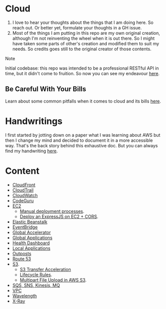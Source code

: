# Cloud

1. I love to hear your thoughts about the things that I am doing here. So reach out. Or better yet, formulate your thoughts in a GH issue.
2. Most of the things I am putting in this repo are my own original creation, although I'm not reinventing the wheel when it is out there. So I might have taken some parts of other's creation and modified them to suit my needs. So credits goes still to the original creator of those contents.

> [!NOTE]
>
> Initial codebase: this repo was intended to be a professional RESTful API in time, but it didn't come to fruition. So now you can see my endeavour [here](https://github.com/kasir-barati/paas-system/tree/initial-branch).

## Be Careful With Your Bills

Learn about some common pitfalls when it comes to cloud and its bills [here](./no-surprise-bill/README.md).

# Handwritings

I first started by jotting down on a paper what I was learning about AWS but then I change my mind and decided to document it in a more accessible way. That's the back story behind this exhaustive doc. But you can always find my handwriting [here](./aws/handwritings/README.md).

# Content

- [CloudFront](./aws/CloudFront/README.md)
- [CloudTrail](./aws/CloudTrail/README.md)
- [CloudWatch](./aws/CloudWatch/README.md)
- [CodeGuru](./aws/CodeGuru/README.md)
- [EC2](./aws/EC2/README.md)
  - [Manual deployment processes](./deploying-exercises/manual-deploy.md).
  - [Deploy an ExpressJS on EC2 + CORS](./deploying-exercises/expressjs-cors/github-pipeline.md).
- [Elastic Beanstalk](./aws/Elastic-Beanstalk/README.md)
- [EventBridge](./aws/EventBridge/README.md)
- [Global Accelerator](./aws/Global-Accelerator/README.md)
- [Global Applications](./aws/global-app/README.md)
- [Health Dashboard](./aws/Health-Dashboard/README.md)
- [Local Applications](./aws/local-app/README.md)
- [Outposts](./aws/Outposts/README.md)
- [Route 53](./aws/Route-53/README.md)
- [S3](./aws/S3/README.md).
  - [S3 Transfer Acceleration](./aws/S3-Transfer-Acceleration/README.md)
  - [Lifecycle Rules](./aws/S3/life-cycle-rules.md).
  - [Multipart File Upload in AWS S3](./aws/S3/multipart-file-upload.md).
- [SQS, SNS, Kinesis, MQ](./aws/SQS-SNS-Kinesis-MQ/README.md)
- [VPC](./aws/VPC/README.md)
- [Wavelength](./aws/Wavelength/README.md)
- [X-Ray](./aws/X-Ray/README.md)
